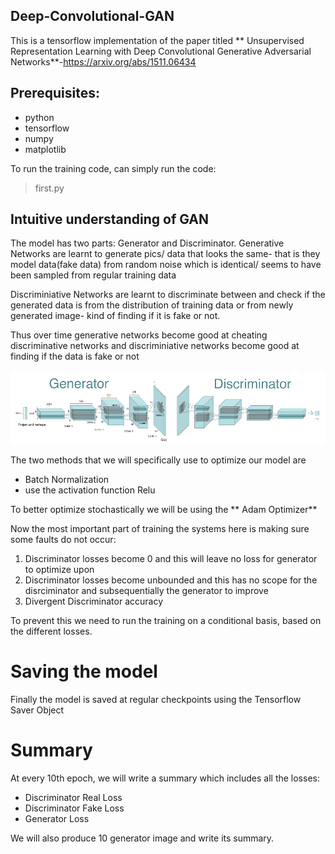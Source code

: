 ## Deep-Convolutional-GAN

This is a tensorflow implementation of the paper titled ** Unsupervised Representation Learning with Deep Convolutional Generative Adversarial Networks**-https://arxiv.org/abs/1511.06434

## Prerequisites:

* python
* tensorflow
* numpy
* matplotlib

To run the training code, can simply run the code: 
> first.py

## Intuitive understanding of GAN

The model has two parts:
Generator and Discriminator.
Generative Networks are learnt to generate pics/ data that looks the same- that is they model data(fake data) from random noise which is identical/ seems to have been sampled from regular training data

Discriminiative Networks are learnt to discriminate between and check if the generated data is from the distribution of training data or from newly generated image- kind of finding if it is fake or not.

Thus over time generative networks become good at cheating discriminative networks and discriminiative networks become good at finding if the data is fake or not

![Generative Adversarial Network](https://github.com/feziodoshi/Deep-Convolutional-GAN/blob/master/gan_image.png)

The two methods that we will specifically use to optimize our model are
* Batch Normalization
* use the activation function Relu

To better optimize stochastically we will be using the ** Adam Optimizer**

Now the most important part of training the systems here is making sure some faults do not occur:
1) Discriminator losses become 0 and this will leave no loss for generator to optimize upon
2) Discriminator losses become unbounded and this has no scope for the disrciminator and subsequentially  the generator to improve
3) Divergent Discriminator accuracy

To prevent this we need to run the training on a conditional basis, based on the different  losses.

# Saving the model
Finally the model is saved at regular checkpoints using the Tensorflow Saver Object

# Summary
At every 10th epoch, we will write a summary which includes all the losses:
* Discriminator Real Loss
* Discriminator Fake Loss
* Generator Loss

We will also produce 10 generator image and write its summary.





